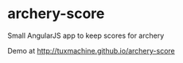 archery-score
=============

Small AngularJS app to keep scores for archery

Demo at http://tuxmachine.github.io/archery-score
